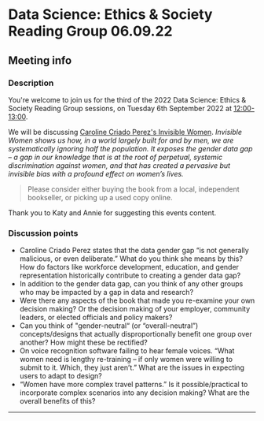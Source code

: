 # Data Science: Ethics & Society Reading Group 06.09.22

## Meeting info

### Description

You're welcome to join us for the third of the 2022 Data Science: Ethics & Society Reading Group sessions, on Tuesday  6th September 2022 at [12:00-13:00](https://www.timeanddate.com/countdown/generic?iso=20220531T12&p0=298&msg=Data+Ethics+and+Society+Reading+Group%3A+Counting%3A+How+We+Use+Numbers+to+Decide+What+Matters&ud=1&font=serif). 

We will be discussing [Caroline Criado Perez's Invisible Women](https://carolinecriadoperez.com/book/invisible-women/). _Invisible Women shows us how, in a world largely built for and by men, we are systematically ignoring half the population.  It exposes the gender data gap – a gap in our knowledge that is at the root of perpetual, systemic discrimination against women, and that has created a pervasive but invisible bias with a profound effect on women’s lives._

> Please consider either buying the book from a local, independent bookseller, or picking up a used copy online.

Thank you to Katy and Annie for suggesting this events content.

### Discussion points

- Caroline Criado Perez states that the data gender gap “is not generally malicious, or even deliberate.” What do you think she means by this? How do factors like workforce development, education, and gender representation historically contribute to creating a gender data gap?
- In addition to the gender data gap, can you think of any other groups who may be impacted by a gap in data and research?
- Were there any aspects of the book that made you re-examine your own decision making? Or the decision making of your employer, community leaders, or elected officials and policy makers?
- Can you think of "gender-neutral“ (or “overall-neutral”) concepts/designs that actually disproportionally benefit one group over another? How might these be rectified?
- On voice recognition software failing to hear female voices. “What women need is lengthy re-training – if only women were willing to submit to it. Which, they just aren’t.” What are the issues in expecting users to adapt to design?
- “Women have more complex travel patterns.” Is it possible/practical to incorporate complex scenarios into any decision making? What are the overall benefits of this?

---

<!--

## Meeting notes

### Who came
Number of people: 42

### What did we think?
Notes here!
Shall we email the author? If so, who'll send the email?

-->
